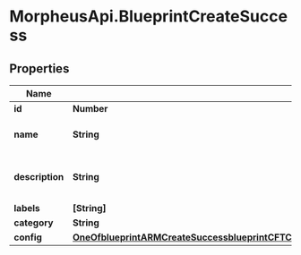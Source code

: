 # MorpheusApi.BlueprintCreateSuccess

## Properties

Name | Type | Description | Notes
------------ | ------------- | ------------- | -------------
**id** | **Number** | Blueprint ID | [optional] 
**name** | **String** | A name for the blueprint | [optional] 
**description** | **String** | A description for the blueprint | [optional] 
**labels** | **[String]** |  | [optional] 
**category** | **String** | Category | [optional] 
**config** | [**OneOfblueprintARMCreateSuccessblueprintCFTCreateSuccessblueprintHelmCreateSuccessblueprintKubernetesCreateSuccessblueprintMorpheusCreateSuccessblueprintTerraformCreateSuccess**](OneOfblueprintARMCreateSuccessblueprintCFTCreateSuccessblueprintHelmCreateSuccessblueprintKubernetesCreateSuccessblueprintMorpheusCreateSuccessblueprintTerraformCreateSuccess.md) |  | [optional] 


